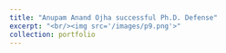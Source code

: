 ```yaml
---
title: "Anupam Anand Ojha successful Ph.D. Defense"
excerpt: "<br/><img src='/images/p9.png'>"
collection: portfolio
---
```

